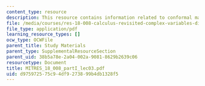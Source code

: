 ```yaml
---
content_type: resource
description: This resource contains information related to conformal mappings.
file: /media/courses/res-18-008-calculus-revisited-complex-variables-differential-equations-and-linear-algebra-fall-2011/d975972575c94df9273899b4db1328f5_MITRES_18_008_partI_lec03.pdf
file_type: application/pdf
learning_resource_types: []
ocw_type: OCWFile
parent_title: Study Materials
parent_type: SupplementalResourceSection
parent_uid: 38b5a78e-2a04-002a-9081-8629b2639c06
resourcetype: Document
title: MITRES_18_008_partI_lec03.pdf
uid: d9759725-75c9-4df9-2738-99b4db1328f5
---
```

